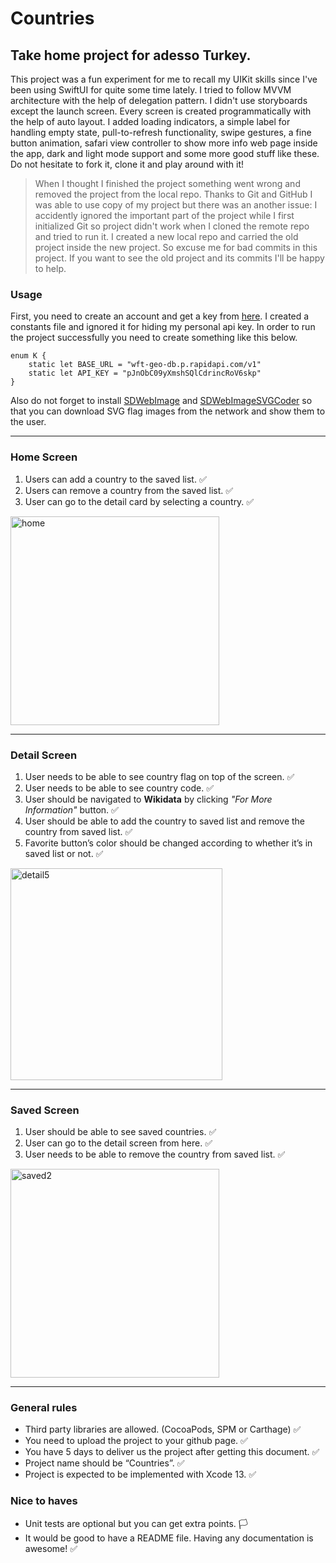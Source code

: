 # Countries
## Take home project for adesso Turkey.
This project was a fun experiment for me to recall my UIKit skills since I've been using SwiftUI for quite some time lately. I tried to follow MVVM architecture with the help of delegation pattern. I didn't use storyboards except the launch screen. Every screen is created programmatically with the help of auto layout. I added loading indicators, a simple label for handling empty state, pull-to-refresh functionality, swipe gestures, a fine button animation, safari view controller to show more info web page inside the app, dark and light mode support and some more good stuff like these. Do not hesitate to fork it, clone it and play around with it!

>When I thought I finished the project something went wrong and removed the project from the local repo. Thanks to Git and GitHub I was able to use copy of my project but there was an another issue: I accidently ignored the important part of the project while I first initialized Git so project didn't work when I cloned the remote repo and tried to run it. I created a new local repo and carried the old project inside the new project. So excuse me for bad commits in this project. If you want to see the old project and its commits I'll be happy to help.

### Usage
First, you need to create an account and get a key from [here](https://rapidapi.com/wirefreethought/api/geodb-cities). I created a constants file and ignored it for hiding my personal api key. In order to run the project successfully you need to create something like this below.
```
enum K {
    static let BASE_URL = "wft-geo-db.p.rapidapi.com/v1"
    static let API_KEY = "pJnObC09yXmshSQlCdrincRoV6skp"
}
```
Also do not forget to install [SDWebImage](https://github.com/SDWebImage/SDWebImage) and [SDWebImageSVGCoder](https://github.com/SDWebImage/SDWebImageSVGCoder) so that you can download SVG flag images from the network and show them to the user. 

---

### Home Screen
1. Users can add a country to the saved list. ✅
2. Users can remove a country from the saved list. ✅
3. User can go to the detail card by selecting a country. ✅

<img width="334" alt="home" src="https://user-images.githubusercontent.com/23053158/149675083-3a40b5dc-00ce-419c-8a25-c938d93ba31e.png">

---

### Detail Screen
1. User needs to be able to see country flag on top of the screen. ✅
2. User needs to be able to see country code. ✅
3. User should be navigated to **Wikidata** by clicking *"For More Information"* button. ✅
4. User should be able to add the country to saved list and remove the country from saved list. ✅
5. Favorite button’s color should be changed according to whether it’s in saved list or not. ✅

<img width="339" alt="detail5" src="https://user-images.githubusercontent.com/23053158/149675592-e02bd65d-9675-4d74-8cb1-ee8a5e99cae7.png">

---

### Saved Screen
1. User should be able to see saved countries. ✅
2. User can go to the detail screen from here. ✅
3. User needs to be able to remove the country from saved list. ✅

<img width="334" alt="saved2" src="https://user-images.githubusercontent.com/23053158/149675091-18eed16b-1a04-4bbb-a514-7302a11b375d.png">

---

### General rules
- Third party libraries are allowed. (CocoaPods, SPM or Carthage) ✅ 
- You need to upload the project to your github page. ✅
- You have 5 days to deliver us the project after getting this document. ✅
- Project name should be “Countries”. ✅
- Project is expected to be implemented with Xcode 13. ✅

### Nice to haves
- Unit tests are optional but you can get extra points. 🏳️
- It would be good to have a README file. Having any documentation is awesome! ✅
